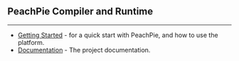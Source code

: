 ## PeachPie Compiler and Runtime

---

- [Getting Started](https://github.com/iolevel/peachpie/wiki/Getting-Started) - for a quick start with PeachPie, and how to use the platform.
- [Documentation](https://docs.peachpie.io/) - The project documentation.
